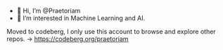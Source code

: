 - 👋 Hi, I’m @Praetoriam
- 👀 I’m interested in Machine Learning and AI.

Moved to codeberg, I only use this account to browse and explore other repos.
-> https://codeberg.org/praetoriam
